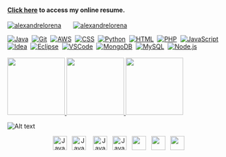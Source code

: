 <!DOCTYPE html>
<html lang="pt-br">
<head>
	<meta charset="UTF-8">
	<meta name="viewport" content="width=device-width, initial-scale=1">
    <link rel="stylesheet" type="text/css" href="estilo.css">
</head>
<body>


#### [Click here](https://alexandrelorena.github.io/index.html#home) to access my online resume.


[![alexandrelorena](https://img.shields.io/badge/alexandre-lorena-blue)](https://github.com/alexandrelorena?tab=repositories)&nbsp;&nbsp;&nbsp;&nbsp;&nbsp;&nbsp;&nbsp;[![alexandrelorena](https://wakatime.com/badge/user/53fb849d-9501-4f2c-90d1-a4aeaa90ef65.svg)](https://wakatime.com/@53fb849d-9501-4f2c-90d1-a4aeaa90ef65)



<div class="table">

  <div class="row">
    <div class="cell">
      <a href="https://github.com/alexandrelorena/JavaEssencial"><img src="https://skillicons.dev/icons?i=java" alt="Java"></a>&nbsp;
      <a href="https://github.com/alexandrelorena?tab=repositories"><img src="https://skillicons.dev/icons?i=git" alt="Git"></a>&nbsp;
      <a href="https://github.com/alexandrelorena?tab=repositories"><img src="https://skillicons.dev/icons?i=aws" alt="AWS"></a>&nbsp;
      <a href="https://github.com/alexandrelorena/alexandrelorena.github.io"><img src="https://skillicons.dev/icons?i=css" alt="CSS"></a>&nbsp;
      <a href="https://github.com/alexandrelorena/Python"><img src="https://skillicons.dev/icons?i=python" alt="Python"></a>&nbsp;
      <a href="https://github.com/alexandrelorena/alexandrelorena.github.io"><img src="https://skillicons.dev/icons?i=html" alt="HTML"></a>&nbsp;
      <a href="https://github.com/alexandrelorena?tab=repositories"><img src="https://skillicons.dev/icons?i=php" alt="PHP"></a>&nbsp;
      <a href="https://github.com/alexandrelorena?tab=repositories"><img src="https://skillicons.dev/icons?i=javascript" alt="JavaScript"></a>&nbsp;&nbsp;&nbsp;&nbsp;&nbsp;&nbsp;
      <a href="https://github.com/alexandrelorena?tab=repositories"><img src="https://skillicons.dev/icons?i=idea" alt="Idea"></a>&nbsp;
      <a href="https://github.com/alexandrelorena?tab=repositories"><img src="https://skillicons.dev/icons?i=eclipse" alt="Eclipse"></a>&nbsp;
      <a href="https://github.com/alexandrelorena?tab=repositories"><img src="https://skillicons.dev/icons?i=vscode" alt="VSCode"></a>&nbsp;
      <a href="https://github.com/alexandrelorena?tab=repositories"><img src="https://skillicons.dev/icons?i=mongodb" alt="MongoDB"></a>&nbsp;
      <a href="https://github.com/alexandrelorena?tab=repositories"><img src="https://skillicons.dev/icons?i=mysql" alt="MySQL"></a>&nbsp;
      <a href="https://github.com/alexandrelorena?tab=repositories"><img src="https://skillicons.dev/icons?i=nodejs" alt="Node.js"></a>
    </div>

  </div>
</div>
<br>

<div>
<!--git status-->
<a href="https://github-readme-stats.vercel.app/api?username=alexandrelorena&show_icons=true&theme=react">
<img height="130" src="https://github-readme-stats.vercel.app/api?username=alexandrelorena&show_icons=true&theme=react"></a><!--most used languages--><a href="https://github-readme-stats.vercel.app/api/top-langs/?username=alexandrelorena&hide=TeX&layout=donut&theme=react&size_weight=0.5&count_weight=0.5">
<img height="130" src="https://github-readme-stats.vercel.app/api/top-langs/?username=alexandrelorena&hide=TeX&layout=donut&theme=react&size_weight=0.5&count_weight=0.5"></a><!--wakatime--><a href = "https://wakatime.com/alexandrelorena"> <img height="130" src="https://github-readme-stats.vercel.app/api/wakatime?username=@alexandrelorena&v=2&theme=react"></a>
</div>



![Alt text](https://spotify-recently-played-readme.vercel.app/api?user=22auh44sgodxcezzorqr3pmsy&width=795&count=3&unique=true&) 
<div  style="text-align: center">
    <a href="mailto:alexandre.lorena@gmail.com"
    onmouseover="this.getElementsByTagName('img')[0].src='//cdn.simpleicons.org/gmail'"
    onmouseout="this.getElementsByTagName('img')[0].src='//cdn.simpleicons.org/gmail/gray'">
    <img src="https://cdn.simpleicons.org/gmail" alt="Java" width="32" height="32"></a>&nbsp;&nbsp;
    <a href="https://www.instagram.com/alexandre_lorena/"
    onmouseover="this.getElementsByTagName('img')[0].src='//cdn.simpleicons.org/instagram'"
    onmouseout="this.getElementsByTagName('img')[0].src='//cdn.simpleicons.org/instagram/gray'">
    <img src="https://cdn.simpleicons.org/instagram" alt="Java" width="32" height="32"></a> &nbsp;&nbsp;
    <a href="https://www.linkedin.com/in/alexandreluizlorena/"
    onmouseover="this.getElementsByTagName('img')[0].src='//cdn.simpleicons.org/linkedin'"
    onmouseout="this.getElementsByTagName('img')[0].src='//cdn.simpleicons.org/linkedin/gray'">
    <img src="https://cdn.simpleicons.org/linkedin" alt="Java" width="32" height="32"></a>&nbsp;&nbsp;
    <a href="https://twitter.com/alefaith"
    onmouseover="this.getElementsByTagName('img')[0].src='//cdn.simpleicons.org/twitter'"
    onmouseout="this.getElementsByTagName('img')[0].src='//cdn.simpleicons.org/twitter/gray'">
    <img src="https://cdn.simpleicons.org/twitter" alt="Java" width="32" height="32"></a>&nbsp;&nbsp;
    <a href="https://www.youtube.com/@alefaith2008/featured"
    onmouseover="this.getElementsByTagName('img')[0].src='//cdn.simpleicons.org/youtube'"
    onmouseout="this.getElementsByTagName('img')[0].src='//cdn.simpleicons.org/youtube/gray'">
    <img src="https://cdn.simpleicons.org/youtube" width="32" height="32"></a>&nbsp;&nbsp;
    <a href="https://steamcommunity.com/id/alexandrelorena/"
    onmouseover="this.getElementsByTagName('img')[0].src='//cdn.simpleicons.org/steam/'"
    onmouseout="this.getElementsByTagName('img')[0].src='//cdn.simpleicons.org/steam/white'">
    <img src="https://cdn.simpleicons.org/steam/gray" width="32" height="32"></a>&nbsp;&nbsp;
    <a href="https://discord.com/channels/alelorena"
    onmouseover="this.getElementsByTagName('img')[0].src='//cdn.simpleicons.org/discord'"
    onmouseout="this.getElementsByTagName('img')[0].src='//cdn.simpleicons.org/discord/gray'">
    <img src="https://cdn.simpleicons.org/discord" width="32" height="32"></a> </div>

 

    
</body>
</html>
